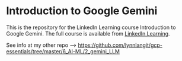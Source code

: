 # Introduction to Google Gemini
This is the repository for the LinkedIn Learning course Introduction to Google Gemini. The full course is available from [LinkedIn Learning](https://www.linkedin.com/learning/introduction-to-google-gemini).

See info at my other repo --> https://github.com/lynnlangit/gcp-essentials/tree/master/6_AI-ML/2_gemini_LLM
